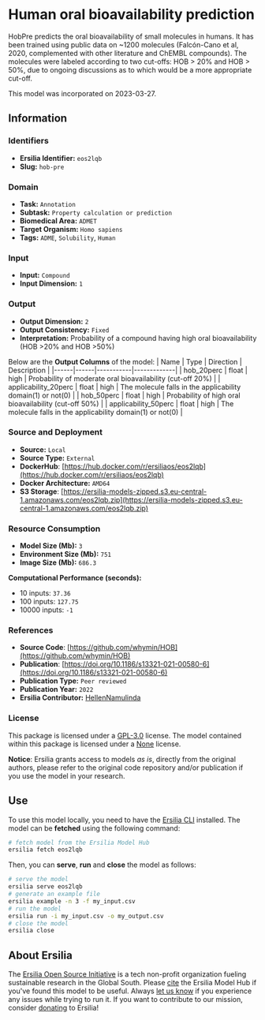 # Human oral bioavailability prediction

HobPre predicts the oral bioavailability of small molecules in humans. It has been trained using public data on ~1200 molecules (Falcón-Cano et al, 2020, complemented with other literature and ChEMBL compounds). The molecules were labeled according to two cut-offs: HOB > 20% and HOB > 50%, due to ongoing discussions as to which would be a more appropriate cut-off.

This model was incorporated on 2023-03-27.


## Information
### Identifiers
- **Ersilia Identifier:** `eos2lqb`
- **Slug:** `hob-pre`

### Domain
- **Task:** `Annotation`
- **Subtask:** `Property calculation or prediction`
- **Biomedical Area:** `ADMET`
- **Target Organism:** `Homo sapiens`
- **Tags:** `ADME`, `Solubility`, `Human`

### Input
- **Input:** `Compound`
- **Input Dimension:** `1`

### Output
- **Output Dimension:** `2`
- **Output Consistency:** `Fixed`
- **Interpretation:** Probability of a compound having high oral bioavailability (HOB >20% and HOB >50%)

Below are the **Output Columns** of the model:
| Name | Type | Direction | Description |
|------|------|-----------|-------------|
| hob_20perc | float | high | Probability of moderate oral bioavailability (cut-off 20%) |
| applicability_20perc | float | high | The molecule falls in the applicability domain(1) or not(0) |
| hob_50perc | float | high | Probability of high oral bioavailability (cut-off 50%) |
| applicability_50perc | float | high | The molecule falls in the applicability domain(1) or not(0) |


### Source and Deployment
- **Source:** `Local`
- **Source Type:** `External`
- **DockerHub**: [https://hub.docker.com/r/ersiliaos/eos2lqb](https://hub.docker.com/r/ersiliaos/eos2lqb)
- **Docker Architecture:** `AMD64`
- **S3 Storage**: [https://ersilia-models-zipped.s3.eu-central-1.amazonaws.com/eos2lqb.zip](https://ersilia-models-zipped.s3.eu-central-1.amazonaws.com/eos2lqb.zip)

### Resource Consumption
- **Model Size (Mb):** `3`
- **Environment Size (Mb):** `751`
- **Image Size (Mb):** `686.3`

**Computational Performance (seconds):**
- 10 inputs: `37.36`
- 100 inputs: `127.75`
- 10000 inputs: `-1`

### References
- **Source Code**: [https://github.com/whymin/HOB](https://github.com/whymin/HOB)
- **Publication**: [https://doi.org/10.1186/s13321-021-00580-6](https://doi.org/10.1186/s13321-021-00580-6)
- **Publication Type:** `Peer reviewed`
- **Publication Year:** `2022`
- **Ersilia Contributor:** [HellenNamulinda](https://github.com/HellenNamulinda)

### License
This package is licensed under a [GPL-3.0](https://github.com/ersilia-os/ersilia/blob/master/LICENSE) license. The model contained within this package is licensed under a [None](LICENSE) license.

**Notice**: Ersilia grants access to models _as is_, directly from the original authors, please refer to the original code repository and/or publication if you use the model in your research.


## Use
To use this model locally, you need to have the [Ersilia CLI](https://github.com/ersilia-os/ersilia) installed.
The model can be **fetched** using the following command:
```bash
# fetch model from the Ersilia Model Hub
ersilia fetch eos2lqb
```
Then, you can **serve**, **run** and **close** the model as follows:
```bash
# serve the model
ersilia serve eos2lqb
# generate an example file
ersilia example -n 3 -f my_input.csv
# run the model
ersilia run -i my_input.csv -o my_output.csv
# close the model
ersilia close
```

## About Ersilia
The [Ersilia Open Source Initiative](https://ersilia.io) is a tech non-profit organization fueling sustainable research in the Global South.
Please [cite](https://github.com/ersilia-os/ersilia/blob/master/CITATION.cff) the Ersilia Model Hub if you've found this model to be useful. Always [let us know](https://github.com/ersilia-os/ersilia/issues) if you experience any issues while trying to run it.
If you want to contribute to our mission, consider [donating](https://www.ersilia.io/donate) to Ersilia!

